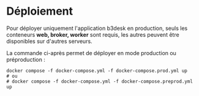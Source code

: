 # Déploiement

Pour déployer uniquement l'application b3desk en production, seuls les conteneurs **web, broker, worker** sont requis, les autres peuvent être disponibles sur d'autres serveurs.

La commande ci-après permet de déployer en mode production ou préproduction :
```
docker compose -f docker-compose.yml -f docker-compose.prod.yml up
# ou
# docker compose -f docker-compose.yml -f docker-compose.preprod.yml up
```
